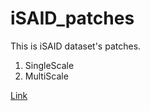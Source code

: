 # iSAID_patches

This is iSAID dataset's patches.
1) SingleScale
2) MultiScale

[Link](https://cnu365-my.sharepoint.com/:f:/g/personal/minjin03133_o_cnu_ac_kr/Ev27hOinbnNLhJvfQnCkjdMBlOKRwrWVnu3VYxh-LhHXMw?e=gO3hx5)
